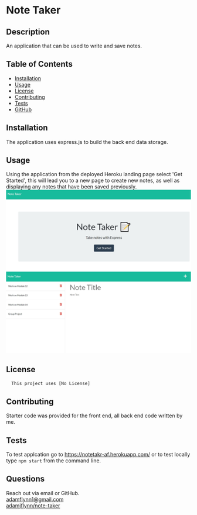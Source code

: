 # Note Taker
  
  ## Description

  An application that can be used to write and save notes.
  
  ## Table of Contents

  * [Installation](#installation)
  * [Usage](#usage)
  * [License](#license)
  * [Contributing](#contributing)
  * [Tests](#tests)
  * [GitHub](#github)
  
  ## Installation

  The application uses express.js to build the back end data storage.

  ## Usage
  Using the application from the deployed Heroku landing page select 'Get Started', this will lead you to a new page to create new notes, as well as displaying any notes that have been saved previously.  
  ![Screenshot of Index page](notetakr.index.JPG)
  ![Screenshot of Application](notetakr.notes.JPG)

  ## License
        
      This project uses [No License]
  
  ## Contributing

  Starter code was provided for the front end, all back end code written by me.  
  
  ## Tests

  To test applcation go to https://notetakr-af.herokuapp.com/ or to test locally type `npm start` from the command line.
  
  ## Questions
  
  Reach out via email or GitHub.  
  adamflynn1@gmail.com  
  [adamjflynn/note-taker](https://github.com/adamjflynn/note-taker/)